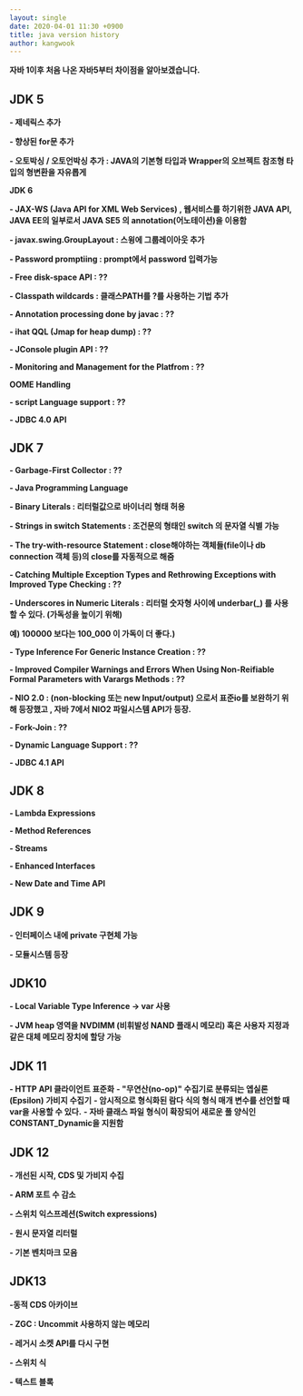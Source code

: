 ```yaml
---
layout: single
date: 2020-04-01 11:30 +0900
title: java version history
author: kangwook
---
```




**자바 1이후 처음 나온 자바5부터 차이점을 알아보겠습니다.**

## **JDK 5**

**- 제네릭스 추가**

**- 향상된 for문 추가**

**- 오토박싱 / 오토언박싱 추가 : JAVA의 기본형 타입과 Wrapper의 오브젝트 참조형 타입의 형변환을 자유롭게**

**JDK 6**

**- JAX-WS (Java API for XML Web Services) , 웹서비스를 하기위한 JAVA API, JAVA EE의 일부로서 JAVA SE5 의 annotation(어노테이션)을 이용함**

**- javax.swing.GroupLayout : 스윙에 그룹레이아웃 추가**

**- Password promptiing : prompt에서 password 입력가능** 

**- Free disk-space API : ??**

**- Classpath wildcards : 클래스PATH를 ?를 사용하는 기법 추가** 

**- Annotation processing done by javac : ??**

**- ihat QQL (Jmap for heap dump) : ??**

**- JConsole plugin API : ??** 

**- Monitoring and Management for the Platfrom : ??** 

**OOME Handling**

**- script Language support : ??** 

**- JDBC 4.0 API** 



## **JDK 7**

**- Garbage-First Collector : ??**

**- Java Programming Language**

**- Binary Literals : 리터럴값으로 바이너리 형태 허용**

**- Strings in switch Statements : 조건문의 형태인 switch 의 문자열 식별 가능**

**- The try-with-resource Statement : close해야하는 객체들(file이나 db connection 객체 등)의 close를 자동적으로 해줌**

**- Catching Multiple Exception Types and Rethrowing Exceptions with Improved Type Checking : ??**

**- Underscores in Numeric Literals : 리터럴 숫자형 사이에 underbar(_) 를 사용할 수 있다. (가독성을 높이기 위해)**

**예) 100000 보다는 100_000 이 가독이 더 좋다.)**

**- Type Inference For Generic Instance Creation : ??** 

**- Improved Compiler Warnings and Errors When Using Non-Reifiable Formal Parameters with Varargs Methods : ??** 

**- NIO 2.0 : (non-blocking 또는 new Input/output) 으로서 표준io를 보완하기 위해 등장했고 , 자바 7에서 NIO2 파일시스템 API가 등장.**

**- Fork-Join : ??**

**- Dynamic Language Support : ??** 

**- JDBC 4.1 API** 

## **JDK 8**

**- Lambda Expressions**

**- Method References**

**- Streams**

**- Enhanced Interfaces**

**- New Date and Time API**

## JDK 9

**- 인터페이스 내에 private 구현체 가능**

**- 모듈시스템 등장**

## JDK10

**- Local Variable Type Inference → var 사용**

**- JVM heap 영역을 NVDIMM (비휘발성 NAND 플래시 메모리) 혹은 사용자 지정과 같은 대체 메모리 장치에 할당 가능**

## JDK 11

**- HTTP API 클라이언트 표준화**
**- "무연산(no-op)" 수집기로 분류되는 엡실론(Epsilon) 가비지 수집기**
**-  암시적으로 형식화된 람다 식의 형식 매개 변수를 선언할 때 var을 사용할 수 있다.**
**- 자바 클래스 파일 형식이 확장되어 새로운 풀 양식인 CONSTANT_Dynamic을 지원함**

## JDK 12

**- 개선된 시작, CDS 및 가비지 수집**

**- ARM 포트 수 감소**

**- 스위치 익스프레션(Switch expressions)**

**- 원시 문자열 리터럴**

**- 기본 벤치마크 모음**

## JDK13

**-동적 CDS 아카이브**

**- ZGC : Uncommit 사용하지 않는 메모리**

**- 레거시 소켓 API를 다시 구현**

**- 스위치 식**

**- 텍스트 블록**











